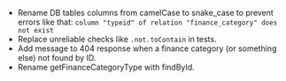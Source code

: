 - Rename DB tables columns from camelCase to snake_case to prevent errors like that:
  `column "typeid" of relation "finance_category" does not exist`
- Replace unreliable checks like `.not.toContain` in tests.
- Add message to 404 response when a finance category (or something else) not found by ID.
- Rename getFinanceCategoryType with findById.
